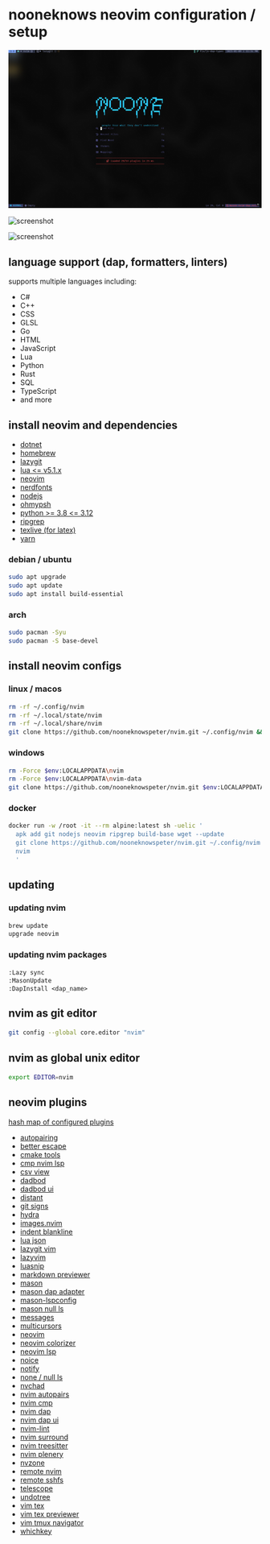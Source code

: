 # nooneknows neovim configuration / setup

![screenshot](<https://github.com/nooneknowspeter/nvim/blob/main/public/screenshot%20(3).png>)

![screenshot](<https://github.com/nooneknowspeter/nvim-setup/blob/main/public/screenshot%20(1).png>)

![screenshot](<https://github.com/nooneknowspeter/nvim-setup/blob/main/public/screenshot%20(2).png>)

## language support (dap, formatters, linters)

supports multiple languages including:

- C#
- C++
- CSS
- GLSL
- Go
- HTML
- JavaScript
- Lua
- Python
- Rust
- SQL
- TypeScript
- and more

## install neovim and dependencies

- [dotnet](https://dotnet.microsoft.com/en-us/)
- [homebrew](https://brew.sh/)
- [lazygit](https://github.com/jesseduffield/lazygit)
- [lua <= v5.1.x](https://lua.org/)
- [neovim](https://github.com/neovim/neovim/blob/master/INSTALL.md#install-from-package/)
- [nerdfonts](https://www.nerdfonts.com/)
- [nodejs](https://nodejs.org/en/)
- [ohmypsh](https://github.com/jandedobbeleer/oh-my-posh)
- [python >= 3.8 <= 3.12](https://www.python.org/)
- [ripgrep](https://github.com/BurntSushi/ripgrep)
- [texlive (for latex)](https://www.tug.org/texlive/)
- [yarn](https://www.npmjs.com/package/yarn)

### debian / ubuntu

```sh
sudo apt upgrade
sudo apt update
sudo apt install build-essential
```

### arch

```sh
sudo pacman -Syu
sudo pacman -S base-devel
```

## install neovim configs

### linux / macos

```sh
rm -rf ~/.config/nvim
rm -rf ~/.local/state/nvim
rm -rf ~/.local/share/nvim
git clone https://github.com/nooneknowspeter/nvim.git ~/.config/nvim && nvim
```

### windows

```sh
rm -Force $env:LOCALAPPDATA\nvim
rm -Force $env:LOCALAPPDATA\nvim-data
git clone https://github.com/nooneknowspeter/nvim.git $env:LOCALAPPDATA\nvim && nvim

```

### docker

```sh
docker run -w /root -it --rm alpine:latest sh -uelic '
  apk add git nodejs neovim ripgrep build-base wget --update
  git clone https://github.com/nooneknowspeter/nvim.git ~/.config/nvim
  nvim
  '
```

## updating

### updating nvim

```sh
brew update
upgrade neovim
```

### updating nvim packages

```
:Lazy sync
:MasonUpdate
:DapInstall <dap_name>
```

## nvim as git editor

```sh
git config --global core.editor "nvim"
```

## nvim as global unix editor

```sh
export EDITOR=nvim
```

## neovim plugins

[hash map of configured plugins](https://github.com/nooneknowspeter/nvim/blob/main/lazy-lock.json)

- [autopairing](https://github.com/windwp/nvim-autopairs)
- [better escape](https://github.com/max397574/better-escape.nvim)
- [cmake tools](https://github.com/Civitasv/cmake-tools.nvim)
- [cmp nvim lsp](https://github.com/hrsh7th/cmp-nvim-lsp)
- [csv view](https://github.com/hat0uma/csvview.nvim)
- [dadbod](https://github.com/tpop/vim-dadbod)
- [dadbod ui](https://github.com/hristijanhusak/vim-dadbod-ui)
- [distant](https://github.com/chipsenkbeil/distant.nvim)
- [git signs](https://github.com/lewis6991/gitsigns.nvim)
- [hydra](https://github.com/anuvyklack/hydra.nvim)
- [images.nvim](https://github.com/3rd/image.nvim)
- [indent blankline](https://github.com/lukas-reineke/indent-blankline.nvim)
- [lua json](https://github.com/Joakker/lua-json5)
- [lazygit vim](https://github.com/kdheepak/lazygit.nvim)
- [lazyvim](https://github.com/LazyVim/LazyVim)
- [luasnip](https://github.com/L3MON4D3/LuaSnip)
- [markdown previewer](https://github.com/iamcco/markdown-preview.nvim)
- [mason](https://github.com/williamboman/mason.nvim)
- [mason dap adapter](https://github.com/jay-babu/mason-nvim-dap.nvim)
- [mason-lspconfig](https://github.com/williamboman/mason-lspconfig.nvim)
- [mason null ls](https://github.com/jay-babu/mason-null-ls.nvim)
- [messages](https://github.com/AckslD/messages.nvim)
- [multicursors](https://github.com/smoka7/multicursors.nvim)
- [neovim](https://github.com/neovim/neovim)
- [neovim colorizer](https://github.com/NvChad/nvim-colorizer.lua)
- [neovim lsp](https://github.com/neovim/nvim-lspconfig)
- [noice](https://github.com/folke/noice.nvim)
- [notify](https://github.com/rcarriga/nvim-notify)
- [none / null ls](https://github.com/nvimtools/none-ls.nvim)
- [nvchad](https://github.com/NvChad/NvChad)
- [nvim autopairs](https://github.com/windwp/nvim-autopairs)
- [nvim cmp](https://github.com/hrsh7th/nvim-cmp)
- [nvim dap](https://github.com/mfussenegger/nvim-dap)
- [nvim dap ui](https://github.com/rcarriga/nvim-dap-ui)
- [nvim-lint](https://github.com/mfussenegger/nvim-lint)
- [nvim surround](https://github.com/kylechui/nvim-surround)
- [nvim treesitter](https://github.com/nvim-treesitter/nvim-treesitter)
- [nvim plenery](https://github.com/nvim-lua/plenary.nvim)
- [nvzone](https://github.com/nvzone)
- [remote nvim](https://github.com/amitds1997/remote-nvim.nvim)
- [remote sshfs](https://github.com/nosduco/remote-sshfs.nvim)
- [telescope](https://github.com/nvim-telescope/telescope.nvim)
- [undotree](https://github.com/mbbill/undotree)
- [vim tex](https://github.com/lervag/vimtex)
- [vim tex previewer](https://github.com/xuhdev/vim-latex-live-preview)
- [vim tmux navigator](https://github.com/christoomey/vim-tmux-navigator)
- [whichkey](https://github.com/folke/which-key.nvim)

